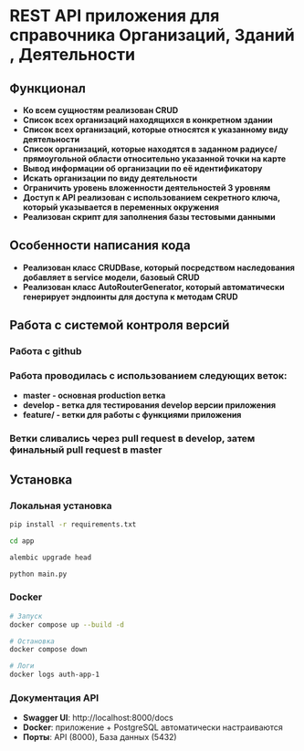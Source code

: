 # REST API приложения для справочника Организаций, Зданий, Деятельности

## Функционал
- **Ко всем сущностям реализован CRUD**
- **Список всех организаций находящихся в конкретном здании**
- **Список всех организаций, которые относятся к указанному виду деятельности**
- **Список организаций, которые находятся в заданном радиусе/прямоугольной области относительно указанной точки на карте**
- **Вывод информации об организации по её идентификатору**
- **Искать организации по виду деятельности**
- **Ограничить уровень вложенности деятельностей 3 уровням**
- **Доступ к API реализован с использованием секретного ключа, который указывается в переменных окружения**
- **Реализован скрипт для заполнения базы тестовыми данными**

## Особенности написания кода
- **Реализован класс CRUDBase, который посредством наследования добавляет в service модели, базовый CRUD**
- **Реализован класс AutoRouterGenerator, который автоматически генерирует эндпоинты для доступа к методам CRUD**

## Работа с системой контроля версий
### Работа с github
### Работа проводилась с использованием следующих веток:
- **master - основная production ветка**
- **develop - ветка для тестирования develop версии приложения**
- **feature/ - ветки для работы с функциями приложения**
### Ветки сливались через pull request в develop, затем финальный pull request в master

## Установка

### Локальная установка
```bash
pip install -r requirements.txt

cd app

alembic upgrade head

python main.py
```

### Docker
```bash
# Запуск
docker compose up --build -d

# Остановка
docker compose down

# Логи
docker logs auth-app-1
```

### Документация API
- **Swagger UI**: http://localhost:8000/docs
- **Docker**: приложение + PostgreSQL автоматически настраиваются
- **Порты**: API (8000), База данных (5432)
